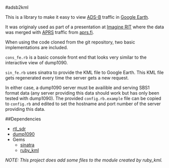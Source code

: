 #adsb2kml

This is a library to make it easy to view [ADS-B](http://en.wikipedia.org/wiki/Automatic_dependent_surveillance-broadcast)
traffic in [Google Earth](http://earth.google.com).

It was originaly used as part of a presentation at [Imagine RIT](http://www.rit.edu/imagine/) where the data
was merged with [APRS](http://en.wikipedia.org/wiki/Automatic_Packet_Reporting_System) 
traffic from [aprs.fi](http://aprs.fi).

When using the code cloned from the git repository, two basic implementations are included.

`cons_fe.rb` is a basic console front end that looks very similar to the interactive view of dump1090.

`sin_fe.rb` uses sinatra to provide the KML file to Google Earth. This KML file gets regenerated every time
the server gets a new request. 

In either case, a dump1090 server must be availible and serving SBS1 format data (any server providing this
data should work but has only been tested with dump1090). The provided `config.rb.example` file can be copied
to `config.rb` and edited to set the hostname and port number of the server providing this data.




##Dependencies

+	[rtl_sdr](http://sdr.osmocom.org/trac/wiki/rtl-sdr)
+	[dump1090](https://github.com/antirez/dump1090)
+	Gems
	+	[sinatra](http://sinatrarb.com)
	+	[ruby_kml](https://github.com/schleyfox/ruby_kml)

*NOTE: This project does add some files to the module created by ruby_kml.*



